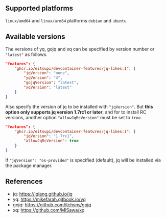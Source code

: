 <!-- markdownlint-disable MD041 -->

## Supported platforms

`linux/amd64` and `linux/arm64` platforms `debian` and `ubuntu`.

## Available versions

The versions of yq, gojq and xq can be specified by version number or `"latest"` as follows.

```json
"features": {
    "ghcr.io/eitsupi/devcontainer-features/jq-likes:1": {
        "jqVersion": "none",
        "yqVersion": "4",
        "gojqVersion": "latest",
        "xqVersion": "latest"
    }
}
```

Also specify the version of jq to be installed with `"jqVersion"`. But **this option only supports jq version 1.7rc1 or later**,
and for to install RC versions, another option `"allowJqRcVersion"` must be set to `true`.

```json
"features": {
    "ghcr.io/eitsupi/devcontainer-features/jq-likes:1": {
        "jqVersion": "1.7rc1",
        "allowJqRcVersion": true
    }
}
```

If `"jqVersion": "os-provided"` is specified (default), jq will be installed via the package manager.

## References

- jq: <https://jqlang.github.io/jq>
- yq: <https://mikefarah.gitbook.io/yq>
- gojq: <https://github.com/itchyny/gojq>
- xq: <https://github.com/MiSawa/xq>
